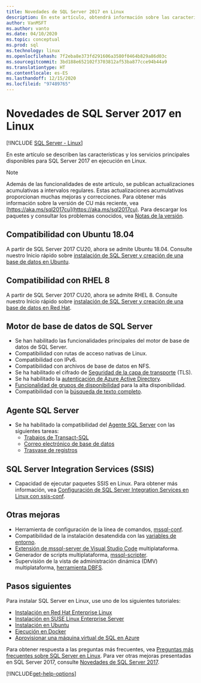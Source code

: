 ```yaml
---
title: Novedades de SQL Server 2017 en Linux
description: En este artículo, obtendrá información sobre las características y los servicios principales disponibles para SQL Server 2017 en ejecución en Linux.
author: VanMSFT
ms.author: vanto
ms.date: 04/10/2020
ms.topic: conceptual
ms.prod: sql
ms.technology: linux
ms.openlocfilehash: 7f2eba8e373fd291606a3580f0464b829a86d03c
ms.sourcegitcommit: 3bd188e652102f3703812af53ba877cce94b44a9
ms.translationtype: HT
ms.contentlocale: es-ES
ms.lasthandoff: 12/15/2020
ms.locfileid: "97489765"
---
```

# <a name="whats-new-for-sql-server-2017-on-linux"></a>Novedades de SQL Server 2017 en Linux

[!INCLUDE [SQL Server - Linux](../includes/applies-to-version/sql-linux.md)]

En este artículo se describen las características y los servicios principales disponibles para SQL Server 2017 en ejecución en Linux.

> [!NOTE]
> Además de las funcionalidades de este artículo, se publican actualizaciones acumulativas a intervalos regulares. Estas actualizaciones acumulativas proporcionan muchas mejoras y correcciones. Para obtener más información sobre la versión de CU más reciente, vea [https://aka.ms/sql2017cu](https://aka.ms/sql2017cu). Para descargar los paquetes y consultar los problemas conocidos, vea [Notas de la versión](sql-server-linux-release-notes.md).

## <a name="ubuntu-1804-supported"></a>Compatibilidad con Ubuntu 18.04

A partir de SQL Server 2017 CU20, ahora se admite Ubuntu 18.04. Consulte nuestro Inicio rápido sobre [instalación de SQL Server y creación de una base de datos en Ubuntu](quickstart-install-connect-ubuntu.md).

## <a name="rhel-8-supported"></a>Compatibilidad con RHEL 8

A partir de SQL Server 2017 CU20, ahora se admite RHEL 8. Consulte nuestro Inicio rápido sobre [instalación de SQL Server y creación de una base de datos en Red Hat](quickstart-install-connect-red-hat.md).

## <a name="sql-server-database-engine"></a>Motor de base de datos de SQL Server

- Se han habilitado las funcionalidades principales del motor de base de datos de SQL Server.
- Compatibilidad con rutas de acceso nativas de Linux.
- Compatibilidad con IPv6.
- Compatibilidad con archivos de base de datos en NFS.
- Se ha habilitado el cifrado de [Seguridad de la capa de transporte](sql-server-linux-encrypted-connections.md) (TLS).
- Se ha habilitado la [autenticación de Azure Active Directory](sql-server-linux-active-directory-authentication.md).
- [Funcionalidad de grupos de disponibilidad](sql-server-linux-availability-group-overview.md) para la alta disponibilidad.
- Compatibilidad con la [búsqueda de texto completo](sql-server-linux-setup-full-text-search.md).

## <a name="sql-server-agent"></a>Agente SQL Server

- Se ha habilitado la compatibilidad del [Agente SQL Server](sql-server-linux-setup-sql-agent.md) con las siguientes tareas:
  - [Trabajos de Transact-SQL](sql-server-linux-run-sql-server-agent-job.md)
  - [Correo electrónico de base de datos](sql-server-linux-db-mail-sql-agent.md)
  - [Trasvase de registros](sql-server-linux-use-log-shipping.md)

## <a name="sql-server-integration-services-ssis"></a>SQL Server Integration Services (SSIS)

- Capacidad de ejecutar paquetes SSIS en Linux. Para obtener más información, vea [Configuración de SQL Server Integration Services en Linux con ssis-conf](sql-server-linux-configure-ssis.md).

## <a name="other-improvements"></a>Otras mejoras

- Herramienta de configuración de la línea de comandos, [mssql-conf](sql-server-linux-configure-mssql-conf.md).
- Compatibilidad de la instalación desatendida con las [variables de entorno](sql-server-linux-configure-environment-variables.md).
- [Extensión de mssql-server de Visual Studio Code](../tools/visual-studio-code/sql-server-develop-use-vscode.md) multiplataforma.
- Generador de scripts multiplataforma, [mssql-scripter](https://github.com/Microsoft/sql-xplat-cli/blob/dev/doc/usage_guide.md).
- Supervisión de la vista de administración dinámica (DMV) multiplataforma, [herramienta DBFS](https://github.com/Microsoft/dbfs).

## <a name="next-steps"></a>Pasos siguientes

Para instalar SQL Server en Linux, use uno de los siguientes tutoriales:

- [Instalación en Red Hat Enterprise Linux](quickstart-install-connect-red-hat.md)
- [Instalación en SUSE Linux Enterprise Server](quickstart-install-connect-suse.md)
- [Instalación en Ubuntu](quickstart-install-connect-ubuntu.md)
- [Ejecución en Docker](quickstart-install-connect-docker.md)
- [Aprovisionar una máquina virtual de SQL en Azure](/azure/virtual-machines/linux/sql/provision-sql-server-linux-virtual-machine?toc=/sql/toc/toc.json)

Para obtener respuesta a las preguntas más frecuentes, vea [Preguntas más frecuentes sobre SQL Server en Linux](sql-server-linux-faq.md). Para ver otras mejoras presentadas en SQL Server 2017, consulte [Novedades de SQL Server 2017](../sql-server/what-s-new-in-sql-server-2017.md).

[!INCLUDE[get-help-options](../includes/paragraph-content/get-help-options.md)]

